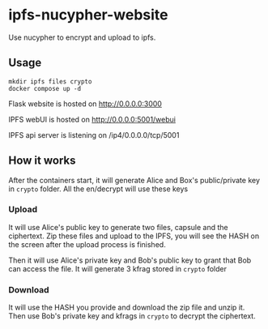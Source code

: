 # ipfs-nucypher-website

Use nucypher to encrypt and upload to ipfs.

## Usage
```
mkdir ipfs files crypto
docker compose up -d
```

Flask website is hosted on http://0.0.0.0:3000

IPFS webUI is hosted on http://0.0.0.0:5001/webui

IPFS api server is listening on /ip4/0.0.0.0/tcp/5001

## How it works

After the containers start, it will generate Alice and Box's public/private key in `crypto` folder. All the en/decrypt will use these keys

### Upload

It will use Alice's public key to generate two files, capsule and the ciphertext. Zip these files and upload to the IPFS, you will see the HASH on the screen after the upload process is finished. 

Then it will use Alice's private key and Bob's public key to grant that Bob can access the file. It will generate 3 kfrag stored in `crypto` folder

### Download

It will use the HASH you provide and download the zip file and unzip it. Then use Bob's private key and kfrags in `crypto` to decrypt the ciphertext.

